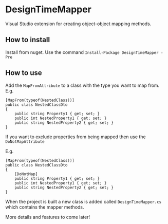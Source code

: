 # DesignTimeMapper
Visual Studio extension for creating object-object mapping methods.

## How to install ##

Install from nuget. Use the command `Install-Package DesignTimeMapper -Pre`

## How to use ##

Add the `MapFromAttribute` to a class with the type you want to map from.
E.g.


    [MapFrom(typeof(NestedClass))]
    public class NestedClassDto
    {
        public string Property1 { get; set; }
        public int NestedProperty1 { get; set; }
        public string NestedProperty2 { get; set; }
    }

If you want to exclude properties from being mapped then use the `DoNotMapAttribute`

E.g. 

    [MapFrom(typeof(NestedClass))]
    public class NestedClassDto
    {
        [DoNotMap]
        public string Property1 { get; set; }
        public int NestedProperty1 { get; set; }
        public string NestedProperty2 { get; set; }
    }

When the project is built a new class is added called `DesignTimeMapper.cs` which contains the mapper methods.

More details and features to come later!